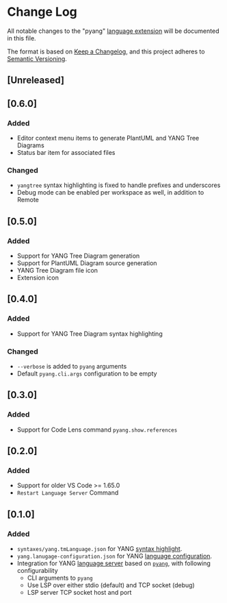 # Change Log

All notable changes to the "pyang" [language extension][language-extensions]
will be documented in this file.

The format is based on [Keep a Changelog](https://keepachangelog.com/en/1.1.0/),
and this project adheres to [Semantic Versioning](https://semver.org/spec/v2.0.0.html).

## [Unreleased]

## [0.6.0]

### Added

- Editor context menu items to generate PlantUML and YANG Tree Diagrams
- Status bar item for associated files

### Changed

- `yangtree` syntax highlighting is fixed to handle prefixes and underscores
- Debug mode can be enabled per workspace as well, in addition to Remote

## [0.5.0]

### Added

- Support for YANG Tree Diagram generation
- Support for PlantUML Diagram source generation
- YANG Tree Diagram file icon
- Extension icon

## [0.4.0]

### Added

- Support for YANG Tree Diagram syntax highlighting

### Changed

- `--verbose` is added to `pyang` arguments
- Default `pyang.cli.args` configuration to be empty

## [0.3.0]

### Added

- Support for Code Lens command `pyang.show.references`

## [0.2.0]

### Added

- Support for older VS Code >= 1.65.0
- `Restart Language Server` Command

## [0.1.0]

### Added

- `syntaxes/yang.tmLanguage.json` for YANG [syntax highlight][syntax-highlight].
- `yang.lanugage-configuration.json` for YANG [language configuration][language-configuration].
- Integration for YANG [language server][language-server-extension] based on
  [`pyang`][pyang], with following configurability
  - CLI arguments to `pyang`
  - Use LSP over either stdio (default) and TCP socket (debug)
  - LSP server TCP socket host and port

[language-extensions]: https://code.visualstudio.com/api/language-extensions/overview
[syntax-highlight]: https://code.visualstudio.com/api/language-extensions/syntax-highlight-guide
[language-configuration]: https://code.visualstudio.com/api/language-extensions/language-configuration-guide
[language-server-extension]: https://code.visualstudio.com/api/language-extensions/language-server-extension-guide

[pyang]: https://github.com/mbj4668/pyang

<!-- markdownlint-disable-file MD024 -->
